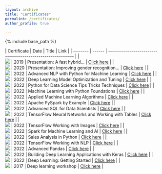 ```yaml
---
layout: archive
title: "Certificates"
permalink: /certificates/
author_profile: true

---
```


{% include base_path %}


| Certificate            | Date   |   Title                                       | Link                                                                          |
| --------         | ------ | ------------------------------------------------------------ |
| <br/><img src='/images/A fast hybrid.jpg'>    | 2019   | Presentation: A fast hybrid...     | [Click here](https://ieeexplore.ieee.org/document/8964884) |
| <br/><img src='/images/Improving gender recognition.jpg'>    | 2020   | Presentation: Improving gender recognition...    | [Click here](https://en.civilica.com/doc/1015568/) |
| <br/><img src='/images/Advanced NLP with Python for Machine Learning.jpg'>    | 2022   | Advanced NLP with Python for Machine Learning   | [Click here](https://www.linkedin.com/learning/certificates/98afdfef7099518ad523e226d66c772bd27ed1348e8fa9a6b5860faabd80070b?trk=share_certificate) |
| <br/><img src='/images/Deep Learning Model Optimization and Tuning.jpg'>    | 2022   | Deep Learning Model Optimization and Tuning  | [Click here](https://www.linkedin.com/learning/certificates/8e93106188229215283ccd6e4892ac5849e017e0b8fc8ca53280988123bcd7b6?trk=share_certificate) |
| <br/><img src='/images/Python for Data Science Tips Tricks Techniques.jpg'>    | 2022   | Python for Data Science Tips Tricks Techniques  | [Click here](https://www.linkedin.com/learning/certificates/ce2888953950559f212e4091b72a787ada0950850336a87e3f660382772fda3e?trk=share_certificate) |
| <br/><img src='/images/Machine Learning with Python Foundations.jpg'>    | 2022   | Machine Learning with Python Foundations | [Click here](https://www.linkedin.com/learning/certificates/4a3e568a644666471a32b5e49d730e67c81c0e99d424e641aa760499cf7971be?trk=share_certificate) |
| <br/><img src='/images/Applied Machine Learning Algorithms.jpg'>    | 2022   | Applied Machine Learning Algorithms  | [Click here](https://www.linkedin.com/learning/certificates/e1e5c31c3a8e3b3b0f3b2ba1512d26c5ff5af24ae30b5edcaff031b48cc0266b?trk=share_certificate) |
| <br/><img src='/images/Apache PySpark by Example.jpg'>    | 2022   | Apache PySpark by Example  | [Click here](https://www.linkedin.com/learning/certificates/c305418d66ab957dd8ccc43f160ed6be4e30de335c5efc7e5bcbd9c8eb944b1e?trk=share_certificate) |
| <br/><img src='/images/Advanced SQL for Data Scientists.jpg'>    | 2022   | Advanced SQL for Data Scientists | [Click here](https://www.linkedin.com/learning/certificates/c9c39408470329034a57b1ff834105294fd8df6f21c575410426427addd54bf9?trk=share_certificate) |
| <br/><img src='/images/TensorFlow Neural Networks and Working with Tables.jpg'>    | 2022   | TensorFlow Neural Networks and Working with Tables  | [Click here](https://www.linkedin.com/learning/certificates/5caaf77aefe878daded5a0634ed2ccd903c22be50adcf4439af86a4878eac34f?trk=share_certificate) |
| <br/><img src='/images/TensorFlow Working with Images.jpg'>    | 2022   | TensorFlow Working with Images   | [Click here](https://www.linkedin.com/learning/certificates/893f26fb4913ae55b795a257da0d59c8aacba83e7332f95e94340dedcebf48b4?trk=share_certificate) |
| <br/><img src='/images/Spark for Machine Learning AI.jpg'>    | 2022   | Spark for Machine Learning and AI  | [Click here](https://www.linkedin.com/learning/certificates/0def85f5d4fde6f0b0df5dfccde3f91bbc20ccadf6f5da3a40e2ed5f2a0adc16?trk=share_certificate) |
| <br/><img src='/images/Sales Analysis in Python.jpg'>    | 2022   | Sales Analysis in Python  | [Click here](https://www.linkedin.com/learning/certificates/d6bce0fd08cebd817c5b5fbd50ca3428f8b7f80e2d9a9ec98f070407baa00e7f?trk=share_certificate) |
| <br/><img src='/images/TensorFlow Working with NLP.jpg'>    | 2022   | TensorFlow Working with NLP  | [Click here](https://www.linkedin.com/learning/certificates/c305418d66ab957dd8ccc43f160ed6be4e30de335c5efc7e5bcbd9c8eb944b1e?trk=share_certificate) |
| <br/><img src='/images/Advanced Pandas.jpg'>    | 2022   | Advanced Pandas | [Click here](https://www.linkedin.com/learning/certificates/10414439524ea6ab8067da22ae0c4ee500dfcc4a90c7918fb163b2b5d3863d99?trk=share_certificate) |
| <br/><img src='/images/Building Deep Learning Applications with Keras.jpg'>    | 2022   | Building Deep Learning Applications with Keras | [Click here](https://www.linkedin.com/learning/certificates/07849cbc342faf1f6396808aafdcd356a4da9eff8f9c9b06756cd2963471f506?trk=share_certificate) |
| <br/><img src='/images/Deep Learning Getting Started.jpg'>    | 2022   | Deep Learning: Getting Started  | [Click here](https://www.linkedin.com/learning/certificates/5730f24cdf4fb16d3a4e8db72b83adf5110b5b5690b0517b1f5c57f71858f87a?trk=share_certificate) |
| <br/><img src='/images/Deep learning workshop.jpg'>    | 2017   | Deep learning workshop  | [Click here](http://civip.shirazu.ac.ir/DL) |
